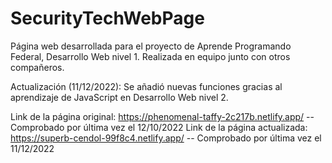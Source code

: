 # SecurityTechWebPage

Página web desarrollada para el proyecto de Aprende Programando Federal, Desarrollo Web nivel 1. 
Realizada en equipo junto con otros compañeros.

Actualización (11/12/2022):
  Se añadió nuevas funciones gracias al aprendizaje de JavaScript en Desarrollo Web nivel 2.

Link de la página original: https://phenomenal-taffy-2c217b.netlify.app/ -- Comprobado por última vez el 12/10/2022
Link de la página actualizada: https://superb-cendol-99f8c4.netlify.app/ -- Comprobado por última vez el 11/12/2022
